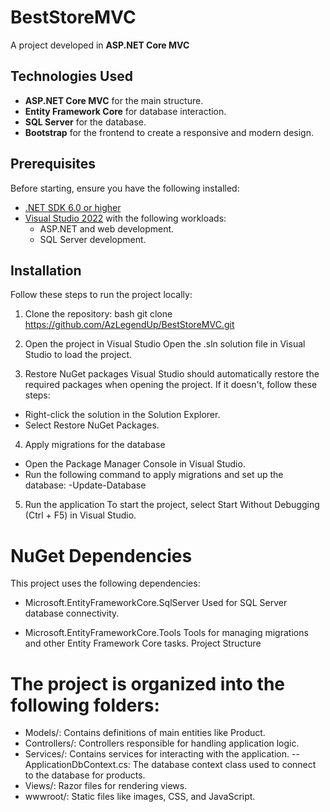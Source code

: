 # BestStoreMVC

A project developed in **ASP.NET Core MVC**
## Technologies Used

- **ASP.NET Core MVC** for the main structure.
- **Entity Framework Core** for database interaction.
- **SQL Server** for the database.
- **Bootstrap** for the frontend to create a responsive and modern design.
## Prerequisites

Before starting, ensure you have the following installed:

- [.NET SDK 6.0 or higher](https://dotnet.microsoft.com/download)
- [Visual Studio 2022](https://visualstudio.microsoft.com/) with the following workloads:
  - ASP.NET and web development.
  - SQL Server development.

## Installation

Follow these steps to run the project locally:

1. Clone the repository:
     bash
   git clone https://github.com/AzLegendUp/BestStoreMVC.git
   

2. Open the project in Visual Studio
Open the .sln solution file in Visual Studio to load the project.

3. Restore NuGet packages
Visual Studio should automatically restore the required packages when opening the project. If it doesn't, follow these steps:

- Right-click the solution in the Solution Explorer.
- Select Restore NuGet Packages.

4. Apply migrations for the database
- Open the Package Manager Console in Visual Studio.
- Run the following command to apply migrations and set up the database:
    -Update-Database
5. Run the application
To start the project, select Start Without Debugging (Ctrl + F5) in Visual Studio.

# NuGet Dependencies
This project uses the following dependencies:

- Microsoft.EntityFrameworkCore.SqlServer
  Used for SQL Server database connectivity.

- Microsoft.EntityFrameworkCore.Tools
Tools for managing migrations and other Entity Framework Core tasks.
Project Structure

# The project is organized into the following folders:

- Models/: Contains definitions of main entities like Product.
- Controllers/: Controllers responsible for handling application logic.
- Services/: Contains services for interacting with the application.
  --ApplicationDbContext.cs: The database context class used to connect to the database for products.
- Views/: Razor files for rendering views.
- wwwroot/: Static files like images, CSS, and JavaScript.
